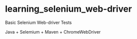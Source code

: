 # learning_selenium_web-driver
Basic Selenium Web-driver Tests

Java + Selemium + Maven + ChromeWebDriver
